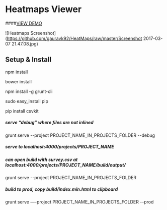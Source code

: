 # Heatmaps Viewer

####[VIEW DEMO](https://cdn.rawgit.com/gauravk92/HeatMaps/master/projects/Heatmaps/build/output/0.html)

![Heatmaps Screenshot](https://github.com/gauravk92/HeatMaps/raw/master/Screenshot 2017-03-07 21.47.08.jpg)

## Setup & Install

npm install

bower install

npm install -g grunt-cli

sudo easy_install pip

pip install csvkit

##### serve “debug” where files are not inlined
grunt serve --project PROJECT_NAME_IN_PROJECTS_FOLDER --debug

##### serve to localhost:4000/projects/PROJECT_NAME
##### can open build with survey.csv at localhost:4000/projects/PROJECT_NAME/build/output/
grunt serve --project PROJECT_NAME_IN_PROJECTS_FOLDER

##### build to prod, copy build/index.min.html to clipboard
grunt serve —-project PROJECT_NAME_IN_PROJECTS_FOLDER --prod

